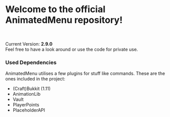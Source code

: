 <h1>Welcome to the official AnimatedMenu repository!</h1><br>

Current Version: <b>2.9.0</b><br>
Feel free to have a look around or use the code for private use.
<br>
<h3>Used Dependencies</h3>
AnimatedMenu utilises a few plugins for stuff like commands. These are the ones included in the project:
<ul>
	<li>(Craft)Bukkit (1.11)</li>
	<li>AnimationLib</li>
	<li>Vault</li>
	<li>PlayerPoints</li>
	<li>PlaceholderAPI</li>
</ul>
